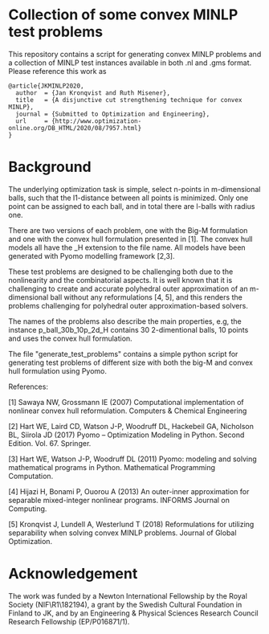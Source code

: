 # Collection of some convex MINLP test problems
This repository contains a script for generating convex MINLP problems and a collection of MINLP test instances available in both .nl and .gms format. 
Please reference this work as
```
@article{JKMINLP2020,
  author  = {Jan Kronqvist and Ruth Misener},
  title   = {A disjunctive cut strengthening technique for convex MINLP},
  journal = {Submitted to Optimization and Engineering},
  url     = {http://www.optimization-online.org/DB_HTML/2020/08/7957.html}
}
```

# Background
The underlying optimization task is simple, select n-points in m-dimensional balls, such that the l1-distance between all points is minimized. Only one point can be assigned to each ball, and in total there are l-balls with radius one. 

There are two versions of each problem, one with the Big-M formulation and one with the convex hull formulation presented in [1]. The convex hull models all have the _H extension to the file name. All models have been generated with Pyomo modelling framework [2,3].

These test problems are designed to be challenging both due to the nonlinearity and the combinatorial aspects. It is well known that it is challenging to create and accurate polyhedral outer approximation of an m-dimensional ball without any reformulations [4, 5], and this renders the problems challenging for polyhedral outer approximation-based solvers.

The names of the problems also describe the main properties, e.g, the instance p_ball_30b_10p_2d_H contains 30 2-dimentional balls, 10 points and uses the convex hull formulation.

The file "generate_test_problems" contains a simple python script for generating test problems of different size with both the big-M and convex hull formulation using Pyomo.

 References:

[1] Sawaya NW, Grossmann IE (2007) Computational implementation of nonlinear convex hull reformulation. Computers & Chemical Engineering

[2] Hart WE, Laird CD, Watson J-P, Woodruff DL, Hackebeil GA, Nicholson BL, Siirola JD (2017) Pyomo – Optimization Modeling in Python. Second Edition.  Vol. 67. Springer.

[3] Hart WE, Watson J-P, Woodruff DL (2011) Pyomo: modeling and solving mathematical programs in Python. Mathematical Programming Computation.

[4] Hijazi H, Bonami P, Ouorou A (2013) An outer-inner approximation for separable mixed-integer nonlinear programs. INFORMS Journal on Computing.

[5] Kronqvist J, Lundell A, Westerlund T (2018) Reformulations for utilizing separability when solving convex MINLP problems. Journal of Global Optimization.

# Acknowledgement
The work was funded by a Newton International Fellowship by the Royal Society (NIF\R1\182194), a grant by the Swedish Cultural Foundation in Finland to JK, and by an Engineering & Physical Sciences Research Council Research Fellowship (EP/P016871/1).
